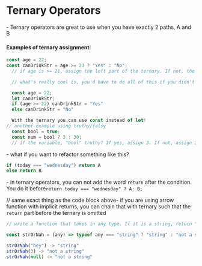 # Ternary Operators

\- Ternary operators are great to use when you have exactly 2 paths, A and B

#### Examples of ternary assignment:

```javascript
const age = 22;
const canDrinkStr = age >= 21 ? "Yes" : "No";
  // if age is >= 21, assign the left part of the ternary. If not, the right part

  // what's really cool is, you'd have to do all of this if you didn't use a ternary

  const age = 22;
  let canDrinkStr;
  if (age >= 22) canDrinkStr = "Yes"
  else canDrinkStr = "No"

  With the ternary you can use const instead of let!
// another example using truthy/falsy
  const bool = true;
  const num = bool ? 3 : 30;
  // if the variable, "bool" truthy? If yes, assign 3. If not, assign 30
```

\- what if you want to refactor something like this?

```javascript
if (today === "wednesday") return A
else return B
```

\- in ternary operators, you can not add the word `return` after the condition. You do it before`return today === "wednesday" ? A: B;`

// same exact thing as the code block above- if you are using arrow function with implicit returns, you can chain that with ternary such that the `return` part before the ternary is omitted

```javascript
// write a function that takes in any type. If it is a string, return "string". If it's not a string, return "not string"

const strOrNah = (any) => typeof any === "string" ? "string" : "not a string";

strOrNah("hey") -> "string"
strOrNah(3) -> "not a string"
strOrNah(null) -> "not a string"
```

 